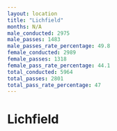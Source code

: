 ```yaml
---
layout: location
title: "Lichfield"
months: N/A
male_conducted: 2975
male_passes: 1483
male_passes_rate_percentage: 49.8
female_conducted: 2989
female_passes: 1318
female_pass_rate_percentage: 44.1
total_conducted: 5964
total_passes: 2801
total_pass_rate_percentage: 47
---
```


# Lichfield
